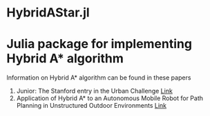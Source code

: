 # HybridAStar.jl

# Julia package for implementing Hybrid A* algorithm

Information on Hybrid A* algorithm can be found in these papers

1) Junior: The Stanford entry in the Urban Challenge [Link](https://onlinelibrary.wiley.com/doi/abs/10.1002/rob.20258)
2) Application of Hybrid A* to an Autonomous Mobile Robot for Path Planning in Unstructured Outdoor Environments [Link](https://ieeexplore.ieee.org/abstract/document/6309512)
